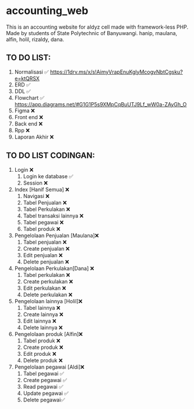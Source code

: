 # accounting_web
This is an accounting website for aldyz cell made with framework-less PHP. Made by students of State Polytechnic of Banyuwangi.
hanip, maulana, alfin, holil, rizaldy, dana.
## TO DO LIST:
1. Normalisasi ✅
https://1drv.ms/x/s!AimyVrapEnuKglyMcogvNbtCgsku?e=ktQRSX
3. ERD ✅
4. DDL ✅
5. Flowchart ✅
https://app.diagrams.net/#G1G1P5s9XMpCqBuUTJ9Lf_wW0a-ZAyGh_O
6. Figma ❌
7. Front end ❌
8. Back end ❌
9. Rpp ❌
10. Laporan Akhir ❌


## TO DO LIST CODINGAN:
1. Login ❌
   1. Login ke database ✅
   2. Session ❌
2. Index [Hanif Semua] ❌
   1. Navigasi ❌
   2. Tabel Penjualan ❌
   3. Tabel Perkulakan ❌
   4. Tabel transaksi lainnya ❌
   5. Tabel pegawai ❌
   6. Tabel produk ❌
3. Pengelolaan Penjualan [Maulana]❌
   1. Tabel penjualan ❌
   2. Create penjualan ❌
   3. Edit penjualan ❌
   4. Delete penjualan ❌
4. Pengelolaan Perkulakan[Dana] ❌
   1. Tabel perkulakan ❌
   2. Create perkulakan ❌
   3. Edit perkulakan ❌
   4. Delete perkulakan ❌
5. Pengelolaan lainnya [Holil]❌
   1. Tabel lainnya ❌
   2. Create lainnya ❌
   3. Edit lainnya ❌
   4. Delete lainnya ❌
6. Pengelolaan produk [Alfin]❌
   1. Tabel produk ❌
   2. Create produk ❌
   3. Edit produk ❌
   4. Delete produk ❌
7. Pengelolaan pegawai [Aldi]❌
   1. Tabel pegawai ✅
   2. Create pegawai ✅
   3. Read pegawai ✅
   4. Update pegawai ✅
   5. Delete pegawai✅
